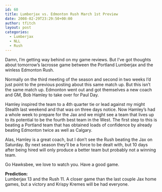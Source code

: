 ```yaml
---
id: 60
title: Lumberjax vs. Edmonton Rush March 1st Preview
date: 2008-02-29T23:29:50+00:00
author: tfitch
layout: post
categories:
  - Lumberjax
  - NLL
  - Rush
---
```

Damn, I&#8217;m getting way behind on my game reviews. But I&#8217;ve got thoughts about tomorrow&#8217;s lacrosse game between the Portland Lumberjax and the winless Edmonton Rush.

Normally on the third meeting of the season and second in two weeks I&#8217;d just point to the previous posting about this same match up. But this isn&#8217;t the same match up. Edmonton went out and got themselves a new coach and GM, Bob Hamley to take over for Paul Day.

Hamley inspired the team to a 4th quarter tie or lead against my might Stealth last weekend and that was on three days notice. Now Hamley&#8217;s had a whole week to prepare for the Jax and we might see a team that lives up to its potential to be the fourth best team in the West. The first step to this is beating a Portland team that has obtained loads of confidence by already beating Edmonton twice as well as Calgary.

Alas, Hamley is a great coach, but I don&#8217;t see the Rush beating the Jax on Saturday. By next season they&#8217;ll be a force to be dealt with, but 10 days after being hired will only produce a better team but probably not a winning team.

Go Hawksbee, we love to watch you. Have a good game.

**Prediction:**  
Lumberjax 13 and the Rush 11. A closer game than the last couple Jax home games, but a victory and Krispy Kremes will be had everyone.
